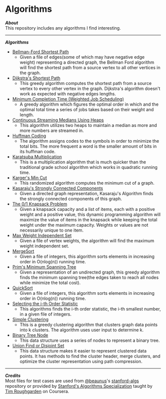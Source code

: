 # Algorithms
_**About**_  
This repository includes any algorithms I find interesting.  

---  

_**Algorithms**_  
- [Bellman-Ford Shortest Path]( https://github.com/keshprad/Algorithms/tree/master/BellmanFord )  
    - Given a file of edges(some of which may have negative edge weight) representing a directed graph, the Bellman Ford algorithm will find the shortest path from a source vertex to all other vertices in the graph.  
- [Dijkstra's Shortest Path]( https://github.com/keshprad/Algorithms/tree/master/DijkstraShortestPath )  
    - This greedy algorithm computes the shortest path from a source vertex to every other vertex in the graph. Dijkstra's algorithm doesn't work as expected with negative edges lengths.  
- [Minimum Completion Time (Weighted Job Scheduling)]( https://github.com/keshprad/Algorithms/tree/master/GreedyJobSchedulingTimes )  
    - A greedy algorithm which figures the optimal order in which and the optimal total time a series of jobs takes based on their weight and length.  
- [Continuous Streaming Medians Using Heaps]( https://github.com/keshprad/Algorithms/tree/master/HeapMedians )  
    - This algorithm utilizes two heaps to maintain a median as more and more numbers are streamed in.  
- [Huffman Coding]( https://github.com/keshprad/Algorithms/tree/master/HuffmanCoding )
    - The algorithm assigns codes to the symbols in order to minimize the total bits. The more frequent a word is the smaller amount of bits in its huffman code.  
- [Karatsuba Multiplication]( https://github.com/keshprad/Algorithms/tree/master/KaratsubaMultiplication )  
    - This is a multiplication algorithm that is much quicker than the traditional grade school algorithm which works in quadratic running time.  
- [Karger's Min Cut]( https://github.com/keshprad/Algorithms/tree/master/KargerMinCut )  
    - This randomized algorithm computes the minimum cut of a graph.   
- [Kasaraju's Strongly Connected Components]( https://github.com/keshprad/Algorithms/tree/master/KasarajuSCC )  
    - Given a directed graph representation, Kasaraju's Algorithm finds the strongly connected components of this graph.  
- [The 0/1 Knapsack Problem]( https://github.com/keshprad/Algorithms/tree/master/Knapsack01 )
    - Given a knapsack capacity and a list of items, each with a positive weight and a positive value, this dynamic programming algorithm will maximize the value of items in the knapsack while keeping the total weight under the maximum capacity. Weights or values are not necessarily unique to one item.  
- [Max Weight Independent Set]( https://github.com/keshprad/Algorithms/tree/master/MaxWeightIndependentSet )  
    - Given a file of vertex weights, the algorithm will find the maximum weight independent set.  
- [MergeSort]( https://github.com/keshprad/Algorithms/tree/master/MergeSort )  
    - Given a file of integers, this algorithm sorts elements in increasing order in O(nlog(n)) running time.  
- [Prim's Minimum Spanning Tree]( https://github.com/keshprad/Algorithms/tree/master/PrimMinSpanningTree )  
    - Given a representation of an undirected graph, this greedy algorithm finds the minimum spanning tree(the edges taken to reach all nodes while minimize the total cost).  
- [QuickSort]( https://github.com/keshprad/Algorithms/tree/master/QuickSort )  
    - Given a file of integers, this algorithm sorts elements in increasing order in O(nlog(n)) running time.  
- [Selecting the i-th Order Statistic]( https://github.com/keshprad/Algorithms/tree/master/SelectIthOrderStatistic )  
    - This algorithms finds the i-th order statistic, the i-th smallest number, in a given file of integers.  
- [Simple Clustering]( https://github.com/keshprad/Algorithms/tree/master/SimpleClustering )  
    - This is a greedy clustering algorithm that clusters graph data points into k clusters. The algorithm uses user input to determine k.  
- [Binary Tree Node]( https://github.com/keshprad/Algorithms/tree/master/TreeNode )
    - This data structure uses a series of nodes to represent a binary tree.  
- [Union Find or Disjoint Set]( https://github.com/keshprad/Algorithms/tree/master/UnionFind_DisjointSet )  
    - This data structure makes it easier to represent clustered data points. It has methods to find the cluster header, merge clusters, and optimize the cluster representation using path compression.  

---  

_**Credits**_  
Most files for test cases are used from [@beaunus]( https://github.com/beaunus )'s [stanford-algs]( https://github.com/beaunus/stanford-algs ) repository or provided by [Stanford's Algorithms Specialization]( https://www.coursera.org/specializations/algorithms ) taught by [Tim Roughgarden]( https://www.linkedin.com/in/tim-roughgarden-1a594855 ) on Coursera.  

